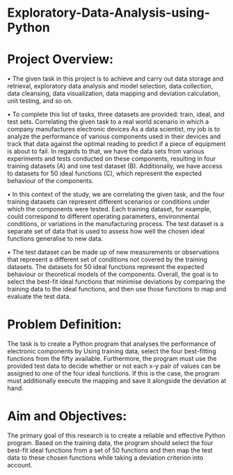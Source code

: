 # Exploratory-Data-Analysis-using-Python

# Project Overview:

•	The given task in this project is to achieve and carry out data storage and retrieval, exploratory data analysis and model selection, data collection, data cleansing, data visualization, data mapping and 
  deviation calculation, unit testing, and so on. 

•	To complete this list of tasks, three datasets are provided: train, ideal, and test sets. Correlating the given task to a real world scenario in which a company manufactures electronic devices As a data 
 scientist, my job is to analyze the performance of various components used in their devices and track that data against the optimal reading to predict if a piece of equipment is about to fail. In regards to 
 that, we have the data sets from various experiments and tests conducted on these components, resulting in four training datasets (A) and one test dataset (B). Additionally, we have access to datasets 
 for 50 ideal functions (C), which represent the expected behaviour of the components. 

•	In this context of the study, we are correlating the given task, and the four training datasets can represent different scenarios or conditions under which the components were tested. Each training dataset, for 
  example, could correspond to different operating parameters, environmental conditions, or variations in the manufacturing process. The test dataset is a separate set of data that is used to assess how well the 
  chosen ideal functions generalise to new data.

•	The test dataset can be made up of new measurements or observations that represent a different set of conditions not covered by the training datasets. The datasets for 50 ideal functions represent the expected 
  behaviour or theoretical models of the components. Overall, the goal is to select the best-fit ideal functions that minimise deviations by comparing the training data to the ideal functions, and then use those 
  functions to map and evaluate the test data.



# Problem Definition:
The task is to create a Python program that analyses the performance of electronic components by Using training data, select the four best-fitting functions from the fifty available. Furthermore, the program must use the provided test data to decide whether or not each x-y pair of values can be assigned to one of the four ideal functions. If this is the case, the program must additionally execute  the mapping and save it alongside the deviation at hand.


# Aim and Objectives:
The primary goal of this research is to create a reliable and effective Python program. Based on the training data, the program should select the four best-fit ideal functions from a set of 50 functions and then map the test data to these chosen functions while taking a deviation criterion into account.

